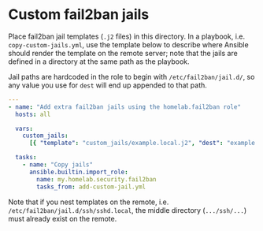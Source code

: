 # Custom fail2ban jails

Place fail2ban jail templates (`.j2` files) in this directory. In a playbook, i.e. `copy-custom-jails.yml`, use the template below to describe where Ansible should render the template on the remote server; note that the jails are defined in a directory at the same path as the playbook.

Jail paths are hardcoded in the role to begin with `/etc/fail2ban/jail.d/`, so any value you use for `dest` will end up appended to that path.

```yaml
---
- name: "Add extra fail2ban jails using the homelab.fail2ban role"
  hosts: all

  vars:
    custom_jails:
      [{ "template": "custom_jails/example.local.j2", "dest": "example.local" }]

  tasks:
    - name: "Copy jails"
      ansible.builtin.import_role:
        name: my.homelab.security.fail2ban
        tasks_from: add-custom-jail.yml

```

Note that if you nest templates on the remote, i.e. `/etc/fail2ban/jail.d/ssh/sshd.local`, the middle directory (`.../ssh/...`) must already exist on the remote.
